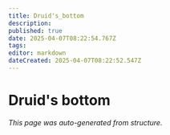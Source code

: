 ```yaml
---
title: Druid's_bottom
description: 
published: true
date: 2025-04-07T08:22:54.767Z
tags: 
editor: markdown
dateCreated: 2025-04-07T08:22:52.547Z
---
```


# Druid's bottom

*This page was auto-generated from structure.*